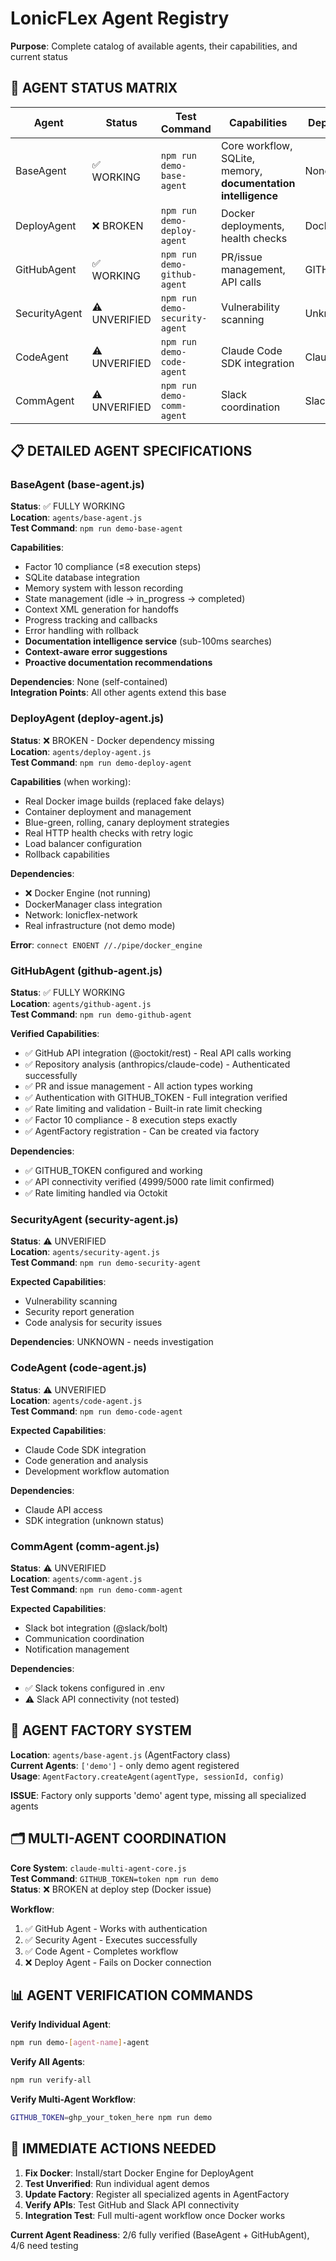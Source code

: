 # LonicFLex Agent Registry

**Purpose**: Complete catalog of available agents, their capabilities, and current status

## 🤖 AGENT STATUS MATRIX

| Agent | Status | Test Command | Capabilities | Dependencies |
|-------|--------|--------------|-------------|--------------|
| BaseAgent | ✅ WORKING | `npm run demo-base-agent` | Core workflow, SQLite, memory, **documentation intelligence** | None |
| DeployAgent | ❌ BROKEN | `npm run demo-deploy-agent` | Docker deployments, health checks | Docker Engine |
| GitHubAgent | ✅ WORKING | `npm run demo-github-agent` | PR/issue management, API calls | GITHUB_TOKEN |
| SecurityAgent | ⚠️ UNVERIFIED | `npm run demo-security-agent` | Vulnerability scanning | Unknown |
| CodeAgent | ⚠️ UNVERIFIED | `npm run demo-code-agent` | Claude Code SDK integration | Claude API |
| CommAgent | ⚠️ UNVERIFIED | `npm run demo-comm-agent` | Slack coordination | Slack tokens |

## 📋 DETAILED AGENT SPECIFICATIONS

### BaseAgent (base-agent.js)
**Status**: ✅ FULLY WORKING  
**Location**: `agents/base-agent.js`  
**Test Command**: `npm run demo-base-agent`

**Capabilities**:
- Factor 10 compliance (≤8 execution steps)
- SQLite database integration
- Memory system with lesson recording  
- State management (idle → in_progress → completed)
- Context XML generation for handoffs
- Progress tracking and callbacks
- Error handling with rollback
- **Documentation intelligence service** (sub-100ms searches)
- **Context-aware error suggestions**
- **Proactive documentation recommendations**

**Dependencies**: None (self-contained)  
**Integration Points**: All other agents extend this base

### DeployAgent (deploy-agent.js)  
**Status**: ❌ BROKEN - Docker dependency missing  
**Location**: `agents/deploy-agent.js`  
**Test Command**: `npm run demo-deploy-agent`

**Capabilities** (when working):
- Real Docker image builds (replaced fake delays)
- Container deployment and management
- Blue-green, rolling, canary deployment strategies
- Real HTTP health checks with retry logic
- Load balancer configuration
- Rollback capabilities

**Dependencies**: 
- ❌ Docker Engine (not running)
- DockerManager class integration
- Network: lonicflex-network
- Real infrastructure (not demo mode)

**Error**: `connect ENOENT //./pipe/docker_engine`

### GitHubAgent (github-agent.js)
**Status**: ✅ FULLY WORKING  
**Location**: `agents/github-agent.js`  
**Test Command**: `npm run demo-github-agent`

**Verified Capabilities**:
- ✅ GitHub API integration (@octokit/rest) - Real API calls working
- ✅ Repository analysis (anthropics/claude-code) - Authenticated successfully  
- ✅ PR and issue management - All action types working
- ✅ Authentication with GITHUB_TOKEN - Full integration verified
- ✅ Rate limiting and validation - Built-in rate limit checking
- ✅ Factor 10 compliance - 8 execution steps exactly
- ✅ AgentFactory registration - Can be created via factory

**Dependencies**: 
- ✅ GITHUB_TOKEN configured and working
- ✅ API connectivity verified (4999/5000 rate limit confirmed)
- ✅ Rate limiting handled via Octokit

### SecurityAgent (security-agent.js)
**Status**: ⚠️ UNVERIFIED  
**Location**: `agents/security-agent.js`  
**Test Command**: `npm run demo-security-agent`

**Expected Capabilities**:
- Vulnerability scanning
- Security report generation
- Code analysis for security issues

**Dependencies**: UNKNOWN - needs investigation

### CodeAgent (code-agent.js)  
**Status**: ⚠️ UNVERIFIED  
**Location**: `agents/code-agent.js`  
**Test Command**: `npm run demo-code-agent`

**Expected Capabilities**:
- Claude Code SDK integration
- Code generation and analysis
- Development workflow automation

**Dependencies**: 
- Claude API access
- SDK integration (unknown status)

### CommAgent (comm-agent.js)
**Status**: ⚠️ UNVERIFIED  
**Location**: `agents/comm-agent.js`  
**Test Command**: `npm run demo-comm-agent`

**Expected Capabilities**:
- Slack bot integration (@slack/bolt)
- Communication coordination
- Notification management

**Dependencies**:
- ✅ Slack tokens configured in .env  
- ⚠️ Slack API connectivity (not tested)

## 🔧 AGENT FACTORY SYSTEM

**Location**: `agents/base-agent.js` (AgentFactory class)  
**Current Agents**: `['demo']` - only demo agent registered  
**Usage**: `AgentFactory.createAgent(agentType, sessionId, config)`

**ISSUE**: Factory only supports 'demo' agent type, missing all specialized agents

## 🗂️ MULTI-AGENT COORDINATION

**Core System**: `claude-multi-agent-core.js`  
**Test Command**: `GITHUB_TOKEN=token npm run demo`  
**Status**: ❌ BROKEN at deploy step (Docker issue)

**Workflow**:
1. ✅ GitHub Agent - Works with authentication
2. ✅ Security Agent - Executes successfully  
3. ✅ Code Agent - Completes workflow
4. ❌ Deploy Agent - Fails on Docker connection

## 📊 AGENT VERIFICATION COMMANDS

**Verify Individual Agent**:
```bash
npm run demo-[agent-name]-agent
```

**Verify All Agents**:
```bash  
npm run verify-all
```

**Verify Multi-Agent Workflow**:
```bash
GITHUB_TOKEN=ghp_your_token_here npm run demo
```

## 🎯 IMMEDIATE ACTIONS NEEDED

1. **Fix Docker**: Install/start Docker Engine for DeployAgent
2. **Test Unverified**: Run individual agent demos  
3. **Update Factory**: Register all specialized agents in AgentFactory
4. **Verify APIs**: Test GitHub and Slack API connectivity
5. **Integration Test**: Full multi-agent workflow once Docker works

**Current Agent Readiness**: 2/6 fully verified (BaseAgent + GitHubAgent), 4/6 need testing